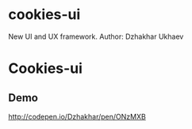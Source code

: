 # cookies-ui
New UI and UX framework.
Author: Dzhakhar Ukhaev

Cookies-ui
==============

Demo
--------------
http://codepen.io/Dzhakhar/pen/ONzMXB
